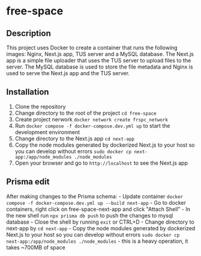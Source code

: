 # free-space

## Description

This project uses Docker to create a container that runs the following images: Nginx, Next.js app, TUS server and a MySQL database. The Next.js app is a simple file uploader that uses the TUS server to upload files to the server. The MySQL database is used to store the file metadata and Nginx is used to serve the Next.js app and the TUS server.

## Installation

1. Clone the repository
2. Change directory to the root of the project `cd free-space`
3. Create project nerwork `docker network create frspc_network`
4. Run `docker compose -f docker-compose.dev.yml up` to start the development environment
5. Change directory to the Next.js app `cd next-app`
6. Copy the node modules generated by dockerized Next.js to your host so you can develop without errors `sudo docker cp next-app:/app/node_modules ./node_modules`
7. Open your browser and go to `http://localhost` to see the Next.js app

## Prisma edit
After making changes to the Prisma schema:
    - Update container `docker compose -f docker-compose.dev.yml up --build next-app`
    - Go to docker containers, right click on free-space-next-app and click "Attach Shell"
    - In the new shell run `npx prisma db push` to push the changes to mysql database
    - Close the shell by running `exit` or CTRL+D
    - Change directory to next-app by `cd next-app`
    - Copy the node modules generated by dockerized Next.js to your host so you can develop without errors `sudo docker cp next-app:/app/node_modules ./node_modules` - this is a heavy operation, it takes ~700MB of space
